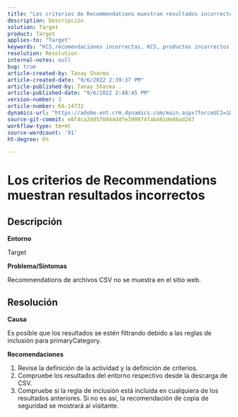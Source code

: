 ```yaml
---
title: "Los criterios de Recommendations muestran resultados incorrectos"
description: Descripción
solution: Target
product: Target
applies-to: "Target"
keywords: "KCS,recomendaciones incorrectas, KCS, productos incorrectos, incorrecto"
resolution: Resolution
internal-notes: null
bug: true
article-created-by: Tanay Sharma .
article-created-date: "9/6/2022 2:39:37 PM"
article-published-by: Tanay Sharma .
article-published-date: "9/6/2022 2:48:45 PM"
version-number: 3
article-number: KA-14732
dynamics-url: "https://adobe-ent.crm.dynamics.com/main.aspx?forceUCI=1&pagetype=entityrecord&etn=knowledgearticle&id=43ddcfba-f12d-ed11-9db1-002248086735"
source-git-commit: e8f4ca2dd578944d4fe399074fab461de88ad247
workflow-type: tm+mt
source-wordcount: '91'
ht-degree: 6%

---
```


# Los criterios de Recommendations muestran resultados incorrectos

## Descripción


<b>Entorno</b>

Target



<b>Problema/Síntomas</b>

Recommendations de archivos CSV no se muestra en el sitio web.


## Resolución


<b>Causa</b>

Es posible que los resultados se estén filtrando debido a las reglas de inclusión para primaryCategory.



<b>Recomendaciones</b>

1. Revise la definición de la actividad y la definición de criterios.
2. Compruebe los resultados del entorno respectivo desde la descarga de CSV.
3. Compruebe si la regla de inclusión está incluida en cualquiera de los resultados anteriores. Si no es así, la recomendación de copia de seguridad se mostrará al visitante.

